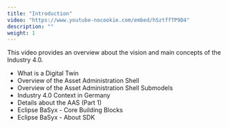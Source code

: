 ```yaml
---
title: "Introduction"
video: "https://www.youtube-nocookie.com/embed/hSztffTP9D4"
description: ""
weight: 1
---
```


This video provides an overview about the vision and main concepts of the Industry 4.0.
- What is a Digital Twin
- Overview of the Asset Administration Shell 
- Overview of the Asset Administration Shell Submodels
- Industry 4.0 Context in Germany
- Details about the AAS (Part 1)
- Eclipse BaSyx - Core Building Blocks
- Eclipse BaSyx - About SDK

